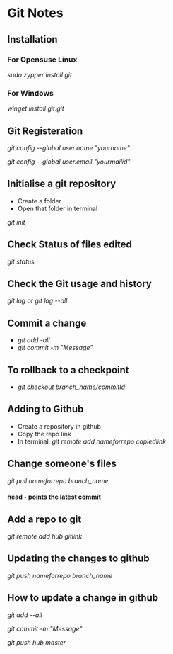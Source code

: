 # Git Notes

## Installation
### For Opensuse Linux
*sudo zypper install git*
### For Windows
*winget install git.git*

## Git Registeration
*git config --global user.name "yourname"*

*git config --global user.email "yourmailid"*

## Initialise a git repository
- Create a folder
- Open that folder in terminal

*git init*

## Check Status of files edited
*git status*

## Check the Git usage and history

*git log* or *git log --all*

## Commit a change
- *git add -all*
- *git commit -m "Message"*

## To rollback to a checkpoint
- *git checkout branch_name/commitId*

## Adding to Github
- Create a repository in github
- Copy the repo link
- In terminal, *git remote add nameforrepo copiedlink*


## Change someone's files
*git pull nameforrepo branch_name*

#### head - points the latest commit

## Add a repo to git
*git remote add hub gitlink*
## Updating the changes to github
*git push nameforrepo branch_name*

## How to update a change in github
*git add --all*

*git commit -m "Message"*

*git push hub master*

